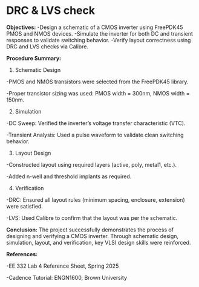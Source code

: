 # DRC & LVS check

**Objectives:**
-Design a schematic of a CMOS inverter using FreePDK45 PMOS and NMOS devices.
-Simulate the inverter for both DC and transient responses to validate switching behavior.
-Verify layout correctness using DRC and LVS checks via Calibre.

**Procedure Summary:**

1. Schematic Design
   
-PMOS and NMOS transistors were selected from the FreePDK45 library.

-Proper transistor sizing was used: PMOS width = 300nm, NMOS width = 150nm.


2. Simulation
   
-DC Sweep: Verified the inverter’s voltage transfer characteristic (VTC).

-Transient Analysis: Used a pulse waveform to validate clean switching behavior.


3. Layout Design
   
-Constructed layout using required layers (active, poly, metal1, etc.).

-Added n-well and threshold implants as required.


4. Verification
   
-DRC: Ensured all layout rules (minimum spacing, enclosure, extension) were satisfied.

-LVS: Used Calibre to confirm that the layout was per the schematic.


**Conclusion:**
The project successfully demonstrates the process of designing and verifying a CMOS inverter. Through schematic design, simulation, layout, and verification, key VLSI design skills were reinforced.

**References:**

-EE 332 Lab 4 Reference Sheet, Spring 2025

-Cadence Tutorial: ENGN1600, Brown University
